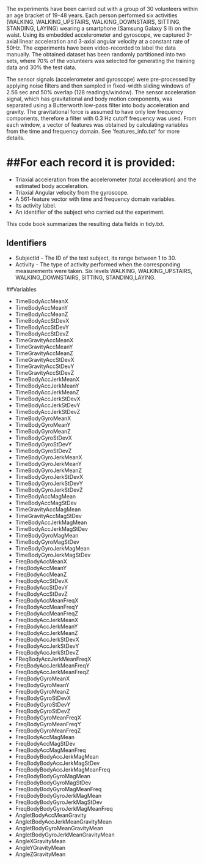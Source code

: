 
The experiments have been carried out with a group of 30 volunteers within an age bracket of 19-48 years. Each person performed six activities (WALKING, WALKING_UPSTAIRS, WALKING_DOWNSTAIRS, SITTING, STANDING, LAYING) wearing a smartphone (Samsung Galaxy S II) on the waist. Using its embedded accelerometer and gyroscope, we captured 3-axial linear acceleration and 3-axial angular velocity at a constant rate of 50Hz. The experiments have been video-recorded to label the data manually. The obtained dataset has been randomly partitioned into two sets, where 70% of the volunteers was selected for generating the training data and 30% the test data. 

The sensor signals (accelerometer and gyroscope) were pre-processed by applying noise filters and then sampled in fixed-width sliding windows of 2.56 sec and 50% overlap (128 readings/window). The sensor acceleration signal, which has gravitational and body motion components, was separated using a Butterworth low-pass filter into body acceleration and gravity. The gravitational force is assumed to have only low frequency components, therefore a filter with 0.3 Hz cutoff frequency was used. From each window, a vector of features was obtained by calculating variables from the time and frequency domain. See 'features_info.txt' for more details. 

##For each record it is provided:
======================================

- Triaxial acceleration from the accelerometer (total acceleration) and the estimated body acceleration.
- Triaxial Angular velocity from the gyroscope. 
- A 561-feature vector with time and frequency domain variables. 
- Its activity label. 
- An identifier of the subject who carried out the experiment.


This code book summarizes the resulting data fields in tidy.txt.
## Identifiers
* SubjectId - The ID of the test subject, its range between 1 to 30.
* Activity - The type of activity performed when the corresponding measurements were taken. Six levels WALKING, WALKING_UPSTAIRS, WALKING_DOWNSTAIRS,
SITTING, STANDING,LAYING. 

##Variables
* TimeBodyAccMeanX
* TimeBodyAccMeanY
* TimeBodyAccMeanZ
* TimeBodyAccStDevX
* TimeBodyAccStDevY
* TimeBodyAccStDevZ
* TimeGravityAccMeanX
* TimeGravityAccMeanY
* TimeGravityAccMeanZ
* TimeGravityAccStDevX
* TimeGravityAccStDevY
* TimeGravityAccStDevZ
* TimeBodyAccJerkMeanX
* TimeBodyAccJerkMeanY
* TimeBodyAccJerkMeanZ
* TimeBodyAccJerkStDevX
* TimeBodyAccJerkStDevY
* TimeBodyAccJerkStDevZ
* TimeBodyGyroMeanX
* TimeBodyGyroMeanY
* TimeBodyGyroMeanZ
* TimeBodyGyroStDevX
* TimeBodyGyroStDevY
* TimeBodyGyroStDevZ
* TimeBodyGyroJerkMeanX
* TimeBodyGyroJerkMeanY
* TimeBodyGyroJerkMeanZ
* TimeBodyGyroJerkStDevX
* TimeBodyGyroJerkStDevY
* TimeBodyGyroJerkStDevZ
* TimeBodyAccMagMean
* TimeBodyAccMagStDev
* TimeGravityAccMagMean
* TimeGravityAccMagStDev
* TimeBodyAccJerkMagMean
* TimeBodyAccJerkMagStDev
* TimeBodyGyroMagMean
* TimeBodyGyroMagStDev
* TimeBodyGyroJerkMagMean
* TimeBodyGyroJerkMagStDev
* FreqBodyAccMeanX
* FreqBodyAccMeanY
* FreqBodyAccMeanZ
* FreqBodyAccStDevX
* FreqBodyAccStDevY
* FreqBodyAccStDevZ
* FreqBodyAccMeanFreqX
* FreqBodyAccMeanFreqY
* FreqBodyAccMeanFreqZ
* FreqBodyAccJerkMeanX
* FreqBodyAccJerkMeanY
* FreqBodyAccJerkMeanZ
* FreqBodyAccJerkStDevX
* FreqBodyAccJerkStDevY
* FreqBodyAccJerkStDevZ
* FReqBodyAccJerkMeanFreqX
* FreqBodyAccJerkMeanFreqY
* FreqBodyAccJerkMeanFreqZ
* FreqBodyGyroMeanX
* FreqBodyGyroMeanY
* FreqBodyGyroMeanZ
* FreqBodyGyroStDevX
* FreqBodyGyroStDevY
* FreqBodyGyroStDevZ
* FreqBodyGyroMeanFreqX
* FreqBodyGyroMeanFreqY
* FreqBodyGyroMeanFreqZ
* FreqBodyAccMagMean
* FreqBodyAccMagStDev
* FreqBodyAccMagMeanFreq
* FreqBodyBodyAccJerkMagMean
* FreqBodyBodyAccJerkMagStDev
* FreqBodyBodyAccJerkMagMeanFreq
* FreqBodyBodyGyroMagMean
* FreqBodyBodyGyroMagStDev
* FreqBodyBodyGyroMagMeanFreq
* FreqBodyBodyGyroJerkMagMean
* FreqBodyBodyGyroJerkMagStDev
* FreqBodyBodyGyroJerkMagMeanFreq
* AngletBodyAccMeanGravity
* AngletBodyAccJerkMeanGravityMean
* AngletBodyGyroMeanGravityMean
* AngletBodyGyroJerkMeanGravityMean
* AngleXGravityMean
* AngleYGravityMean
* AngleZGravityMean
